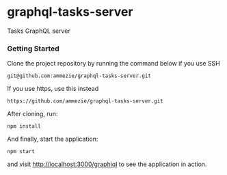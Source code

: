 # graphql-tasks-server
Tasks GraphQL server

### Getting Started

Clone the project repository by running the command below if you use SSH

```
git@github.com:ammezie/graphql-tasks-server.git
```

If you use https, use this instead

```
https://github.com/ammezie/graphql-tasks-server.git
```

After cloning, run:

```
npm install
```

And finally, start the application:

```
npm start
```

and visit [http://localhost:3000/graphiql](http://localhost:3000/graphiql) to see the application in action.